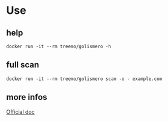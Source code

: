 # Use

## help
```
docker run -it --rm treemo/golismero -h
```

## full scan
```
docker run -it --rm treemo/golismero scan -o - example.com
```

## more infos

[Official doc](https://github.com/golismero/golismero)

